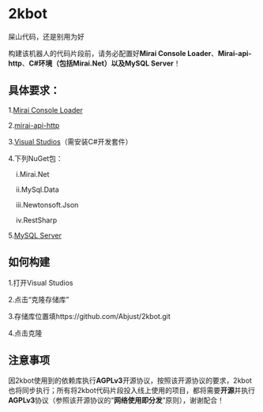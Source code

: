 # 2kbot
屎山代码，还是别用为好

构建该机器人的代码片段前，请务必配置好**Mirai Console Loader**、**Mirai-api-http**、**C#环境（包括Mirai.Net）**以及**MySQL Server**！

## 具体要求：
1.[Mirai Console Loader](https://github.com/iTXTech/mirai-console-loader)

2.[mirai-api-http](https://github.com/project-mirai/mirai-api-http)

3.[Visual Studios](https://visualstudio.microsoft.com/zh-hans/)（需安装C#开发套件）

4.下列NuGet包：

&nbsp;&nbsp;&nbsp;&nbsp;i.Mirai.Net

&nbsp;&nbsp;&nbsp;&nbsp;ii.MySql.Data

&nbsp;&nbsp;&nbsp;&nbsp;iii.Newtonsoft.Json

&nbsp;&nbsp;&nbsp;&nbsp;iv.RestSharp

5.[MySQL Server](https://dev.mysql.com/downloads/installer/)

## 如何构建

1.打开Visual Studios

2.点击“克隆存储库”

3.存储库位置填https://github.com/Abjust/2kbot.git

4.点击克隆

## 注意事项

因2kbot使用到的依赖库执行**AGPLv3**开源协议，按照该开源协议的要求，2kbot也将同步执行；所有将2kbot代码片段投入线上使用的项目，都将需要**开源**并执行**AGPLv3**协议（参照该开源协议的“**网络使用即分发**”原则），谢谢配合！
